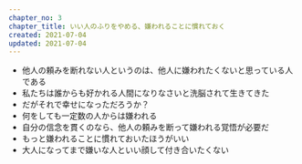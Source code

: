 ```yaml
---
chapter_no: 3
chapter_title: いい人のふりをやめる、嫌われることに慣れておく
created: 2021-07-04
updated: 2021-07-04
---
```

- 他人の頼みを断れない人というのは、他人に嫌われたくないと思っている人である
- 私たちは誰からも好かれる人間になりなさいと洗脳されて生きてきた
- だがそれで幸せになっただろうか？
- 何をしても一定数の人からは嫌われる
- 自分の信念を貫くのなら、他人の頼みを断って嫌われる覚悟が必要だ
- もっと嫌われることに慣れておいたほうがいい
- 大人になってまで嫌いな人といい顔して付き合いたくない
